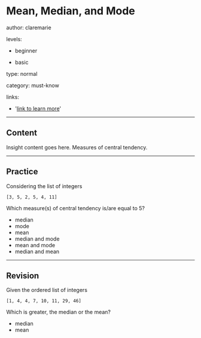 # Mean, Median, and Mode
author: claremarie

levels:

  - beginner

  - basic

type: normal

category: must-know

links:

  - '[link to learn more](https://enki.com)'

---
## Content

Insight content goes here.  Measures of central tendency.   

---
## Practice

Considering the list of integers

`[3, 5, 2, 5, 4, 11]`

Which measure(s) of central tendency is/are equal to 5?

* median
* mode
* mean
* median and mode
* mean and mode
* median and mean


---
## Revision

Given the ordered list of integers

`[1, 4, 4, 7, 10, 11, 29, 46]`

Which is greater, the median or the mean?

* median
* mean
